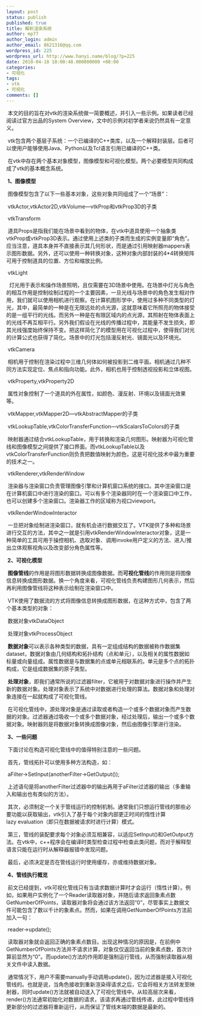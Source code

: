 ```yaml
---
layout: post
status: publish
published: true
title: 解析渲染系统
author: mp77
author_login: admin
author_email: 8621316@qq.com
wordpress_id: 225
wordpress_url: http://www.hanyi.name/blog/?p=225
date: 2010-04-18 10:00:48.000000000 +08:00
categories:
- 可视化
tags:
- vtk
- 可视化
comments: []
---
```

 本文的目的旨在对vtk的渲染系统做一简要概述，并引入一些示例。如果读者已经阅读过官方出品的System Overview，文中的示例对初学者来说仍然具有一定意义。

 vtk包含两个基层子系统：一个已编译的C++类库，以及一个解释封装层。后者可以使用户能够使用Java、Python以及Tcl语言引用已编译的C++类。

 在vtk中存在两个基本对象模型，图像模型和可视化模型。两个必要模型共同构成成了vtk的基本概念系统。

<strong> 1、图像模型</strong>

 图像模型包含了以下一些基本对象，这些对象共同组成了一个“场景”：

 vtkActor,vtkActor2D,vtkVolume—vtkProp和vtkProp3D的子类

 vtkTransform

 道具Props是指我们能在场景中看到的物体，在vtk中道具使用一个抽象类vtkProp或vtkProp3D表示。通过使用上述类的子类而生成的实例变量即“角色”。应当注意，道具本身并不直接表示其几何形状，而是通过引用映射器mappers表示图形数据。另外，还可以使用一种转换对象，这种对象内部封装的4*4转换矩阵可用于控制道具的位置、方位和缩放比例。

 vtkLight

  灯光用于表示和操作场景照明，且仅需要在3D场景中使用。在场景中灯光与角色的相互作用是控制绘制过程的一个主要因素，一旦光线与场景中的角色发生相对作用，我们就可以使用相机进行观察。在计算机图形学中，使用过多种不同类型的灯光，其中，最简单的一种是在无限远处的点光源，这就意味着它所照亮的物体接受的是一组平行的光线。而另外一种是在有限区域内的点光源，其照射在物体表面上的光线不再互相平行。另外我们假设在光线的传播过程中，其能量不发生损失，即其光线强度始终保持不变。把这样简化了的模型用在可视化过程中，使得我们对光的计算公式也获得了简化。场景中的灯光包括漫反射光、镜面光以及环境光。

 vtkCamera

 相机用于控制在渲染过程中三维几何体如何被投影到二维平面。相机通过几种不同方法实现定位、焦点和指向功能。此外，相机也用于控制透视投影和立体视图。

 vtkProperty,vtkProperty2D

 属性对象控制了一个道具的外在属性，如颜色、漫反射、环境以及镜面光效果等。

 vtkMapper,vtkMapper2D—vtkAbstractMapper的子类

 vtkLookupTable,vtkColorTransferFunction—vtkScalarsToColors的子类

 映射器通过结合vtkLookupTable，用于转换和渲染几何图形。映射器为可视化管线和图像模型之间提供了接口界面。而vtkLookupTable以及vtkColorTransferFunction则负责把数值映射为颜色，这是可视化技术中最为重要的技术之一。 

 vtkRenderer,vtkRenderWindow

 渲染器与渲染窗口负责管理图像引擎和计算机窗口系统的接口。其中渲染窗口是在计算机窗口中进行渲染的窗口。可以有多个渲染器同时在一个渲染窗口中工作，也可以创建多个渲染窗口。渲染器工作的区域称为视口viewport。

 vtkRenderWindowInteractor

 一旦把对象绘制进渲染窗口，就有机会进行数据交互了。VTK提供了多种和场景进行交互的方法，其中之一就是引用vtkRenderWindowInteractor对象，这是一种简单的工具可用于操控相机、选取对象、调用invoke用户定义的方法、进入/推出立体观察视角以及改变部分角色属性等。

<strong> 2、可视化模型</strong>

 <strong>图像管线</strong>的作用是将图形数据转换成图像数据。而<strong>可视化管线</strong>的作用则是将图像信息转换成图形数据。换一个角度来看，可视化管线负责构建图形几何表示，然后再利用图像管线将这种表示绘制在渲染窗口中。

 VTK使用了数据流的方式将图像信息转换成图形数据，在这种方式中，包含了两个基本类型的对象：

 数据对象vtkDataObject

 处理对象vtkProcessObject

 <strong>数据对象</strong>可以表示各种类型的数据，具有一定组成结构的数据被称作数据集dataset，数据对象由几何结构和拓扑结构（点和单元），以及相关的属性数据如标量或向量组成。属性数据是与数据集的点或单元相联系的。单元是多个点的拓扑构成，它是组成数据集的原子类型。 

 <strong>处理对象</strong>，即我们通常所说的过滤器filter，它被用于对数据对象进行操作并产生新的数据对象。处理对象表示了系统中对数据进行处理的算法。数据对象和处理对象连接在一起就构成了可视化管线。

 在可视化管线中，源处理对象是通过读取或者构造一个或多个数据对象而产生数据的对象。过滤器通过吸收一个或多个数据对象，经过处理后，输出一个或多个数据对象。映射器则是将数据对象转换成图像对象，然后由图像引擎进行渲染。

<strong> 3、一些问题</strong>

 下面讨论在构造可视化管线中的值得特别注意的一些问题。

 首先，管线拓扑可以使用多种方法构造，如：

 aFilter-&gt;SetInput(anotherFilter-&gt;GetOutput());

 上述语句是将anotherFilter过滤器中的输出再用于aFilter过滤器的输出（多重输入和输出也有类似的方法）。

 其次，必须制定一个关于管线运行的控制机制。通常我们只想运行管线的那些必要功能以获取输出，vtk引入了基于每个对象内部更正时间的惰性计算lazy evaluation（即只在数据被请求时进行计算）模式。

 第三，管线的装配要求每个对象必须互相兼容，以适应SetInput()和GetOutput方法。在vtk中，c++程序会在编译时类型检查过程中检查此类问题，而对于解释型语言只能在运行时从解释器报错中发现问题。

 最后，必须决定是否在管线运行时使用缓存，亦或维持数据对象。

<strong> 4、管线执行概览</strong>

 前文已经提到，vtk可视化管线只有当请求数据计算时才会运行（惰性计算）。例如，如果用户实例化了一个Reader读取器对象，并随后请求返回象素点数GetNumberOfPoints，读取器对象将会通过该方法返回“0”，尽管事实上数据文件可能包含了数以千计的象素点。然而，如果在调用GetNumberOfPoints方法前加入一句：

 reader-&gt;update();

 读取器对象就会返回正确的象素点数目。出现这种情况的原因是，在前例中GetNumberOfPoints方法并不请求计算，对象仅仅返回当前的象素点数，首次计算前显然为“0”。而update()方法的作用即是强制运行管线，从而强制读取器从相关文件中读入数据。

 通常情况下，用户不需要manually手动调用update()，因为过滤器是接入可视化管线的。也就是说，当角色接收到重新渲染得请求之后，它会将相关方法转发至映射器，同时update()方法就被自动送入了可视化管线中。从较高层次来看，render()方法通常初始化对数据的请求，该请求再通过管线传递，此过程中管线待更新部分的过滤器将重新运行，从而保证了管线末端的数据是最新的。
